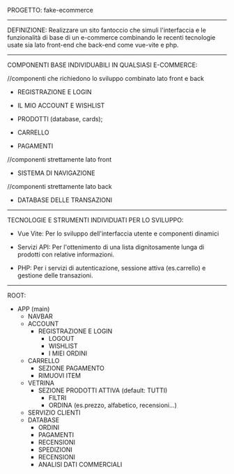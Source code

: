 PROGETTO: fake-ecommerce

- - - - - - - - - - - - - - - - - - - - - - - - - - - - - - - - - - - - - - -

DEFINIZIONE:
Realizzare un sito fantoccio che simuli l'interfaccia e le funzionalità di base di un e-commerce combinando le recenti tecnologie usate sia lato front-end che back-end come vue-vite e php.

- - - - - - - - - - - - - - - - - - - - - - - - - - - - - - - - - - - - - - -

COMPONENTI BASE INDIVIDUABILI IN QUALSIASI E-COMMERCE:

//componenti che richiedono lo sviluppo combinato lato front e back

- REGISTRAZIONE E LOGIN

- IL MIO ACCOUNT E WISHLIST

- PRODOTTI (database, cards);

- CARRELLO

- PAGAMENTI

//componenti strettamente lato front

- SISTEMA DI NAVIGAZIONE

//componenti strettamente lato back

- DATABASE DELLE TRANSAZIONI

- - - - - - - - - - - - - - - - - - - - - - - - - - - - - - - - - - - - - - -

TECNOLOGIE E STRUMENTI INDIVIDUATI PER LO SVILUPPO:

- Vue Vite:
Per lo sviluppo dell'interfaccia utente e componenti dinamici

- Servizi API:
Per l'ottenimento di una lista dignitosamente lunga di prodotti con relative informazioni.

- PHP:
Per i servizi di autenticazione, sessione attiva (es.carrello) e gestione delle transazioni.

- - - - - - - - - - - - - - - - - - - - - - - - - - - - - - - - - - - - - - -

ROOT:

- APP (main)
  - NAVBAR
  - ACCOUNT
    - REGISTRAZIONE E LOGIN
      - LOGOUT
      - WISHLIST
      - I MIEI ORDINI
  - CARRELLO
    - SEZIONE PAGAMENTO
    - RIMUOVI ITEM
  - VETRINA
    - SEZIONE PRODOTTI ATTIVA (default: TUTTI)
      - FILTRI
      - ORDINA (es.prezzo, alfabetico, recensioni...)
  - SERVIZIO CLIENTI
  - DATABASE
    - ORDINI
    - PAGAMENTI
    - RECENSIONI
    - SPEDIZIONI
    - RECENSIONI
    - ANALISI DATI COMMERCIALI


